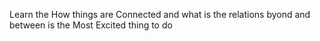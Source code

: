 Learn the How things are Connected and what is the relations byond and between is the  Most Excited thing to do
